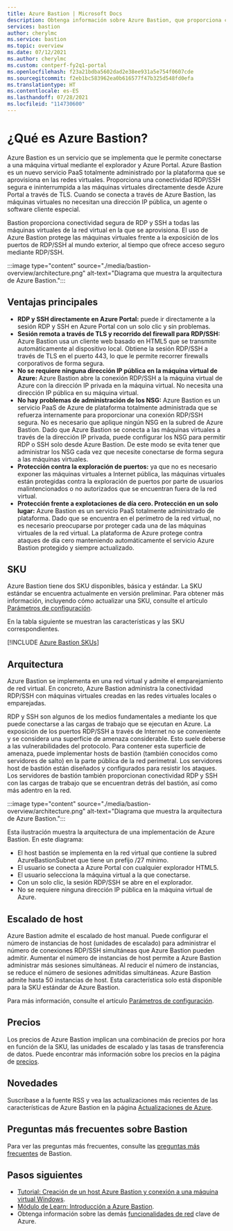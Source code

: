 ```yaml
---
title: Azure Bastion | Microsoft Docs
description: Obtenga información sobre Azure Bastion, que proporciona conectividad RDP/SSH segura y directa con sus máquinas virtuales sin exponer los puertos RDP/SSH externamente.
services: bastion
author: cherylmc
ms.service: bastion
ms.topic: overview
ms.date: 07/12/2021
ms.author: cherylmc
ms.custom: contperf-fy2q1-portal
ms.openlocfilehash: f23a21bdba5602dad2e38ee931a5e754f0607cde
ms.sourcegitcommit: f2eb1bc583962ea0b616577f47b325d548fd0efa
ms.translationtype: HT
ms.contentlocale: es-ES
ms.lasthandoff: 07/28/2021
ms.locfileid: "114730600"
---
```

# <a name="what-is-azure-bastion"></a>¿Qué es Azure Bastion?

Azure Bastion es un servicio que se implementa que le permite conectarse a una máquina virtual mediante el explorador y Azure Portal. Azure Bastion es un nuevo servicio PaaS totalmente administrado por la plataforma que se aprovisiona en las redes virtuales. Proporciona una conectividad RDP/SSH segura e ininterrumpida a las máquinas virtuales directamente desde Azure Portal a través de TLS. Cuando se conecta a través de Azure Bastion, las máquinas virtuales no necesitan una dirección IP pública, un agente o software cliente especial.

Bastion proporciona conectividad segura de RDP y SSH a todas las máquinas virtuales de la red virtual en la que se aprovisiona. El uso de Azure Bastion protege las máquinas virtuales frente a la exposición de los puertos de RDP/SSH al mundo exterior, al tiempo que ofrece acceso seguro mediante RDP/SSH.

:::image type="content" source="./media/bastion-overview/architecture.png" alt-text="Diagrama que muestra la arquitectura de Azure Bastion.":::

## <a name="key-benefits"></a><a name="key"></a>Ventajas principales

* **RDP y SSH directamente en Azure Portal:** puede ir directamente a la sesión RDP y SSH en Azure Portal con un solo clic y sin problemas.
* **Sesión remota a través de TLS y recorrido del firewall para RDP/SSH:** Azure Bastion usa un cliente web basado en HTML5 que se transmite automáticamente al dispositivo local. Obtiene la sesión RDP/SSH a través de TLS en el puerto 443, lo que le permite recorrer firewalls corporativos de forma segura.
* **No se requiere ninguna dirección IP pública en la máquina virtual de Azure:** Azure Bastion abre la conexión RDP/SSH a la máquina virtual de Azure con la dirección IP privada en la máquina virtual. No necesita una dirección IP pública en su máquina virtual.
* **No hay problemas de administración de los NSG:** Azure Bastion es un servicio PaaS de Azure de plataforma totalmente administrada que se refuerza internamente para proporcionar una conexión RDP/SSH segura. No es necesario que aplique ningún NSG en la subred de Azure Bastion. Dado que Azure Bastion se conecta a las máquinas virtuales a través de la dirección IP privada, puede configurar los NSG para permitir RDP o SSH solo desde Azure Bastion. De este modo se evita tener que administrar los NSG cada vez que necesite conectarse de forma segura a las máquinas virtuales.
* **Protección contra la exploración de puertos:** ya que no es necesario exponer las máquinas virtuales a Internet pública, las máquinas virtuales están protegidas contra la exploración de puertos por parte de usuarios malintencionados o no autorizados que se encuentran fuera de la red virtual.
* **Protección frente a explotaciones de día cero. Protección en un solo lugar:** Azure Bastion es un servicio PaaS totalmente administrado de plataforma. Dado que se encuentra en el perímetro de la red virtual, no es necesario preocuparse por proteger cada una de las máquinas virtuales de la red virtual. La plataforma de Azure protege contra ataques de día cero manteniendo automáticamente el servicio Azure Bastion protegido y siempre actualizado.

## <a name="skus"></a><a name="sku"></a>SKU

Azure Bastion tiene dos SKU disponibles, básica y estándar. La SKU estándar se encuentra actualmente en versión preliminar. Para obtener más información, incluyendo cómo actualizar una SKU, consulte el artículo [Parámetros de configuración](configuration-settings.md#skus). 

En la tabla siguiente se muestran las características y las SKU correspondientes.

[!INCLUDE [Azure Bastion SKUs](../../includes/bastion-sku.md)]

## <a name="architecture"></a><a name="architecture"></a>Arquitectura

Azure Bastion se implementa en una red virtual y admite el emparejamiento de red virtual. En concreto, Azure Bastion administra la conectividad RDP/SSH con máquinas virtuales creadas en las redes virtuales locales o emparejadas.

RDP y SSH son algunos de los medios fundamentales a mediante los que puede conectarse a las cargas de trabajo que se ejecutan en Azure. La exposición de los puertos RDP/SSH a través de Internet no se conveniente y se considera una superficie de amenaza considerable. Esto suele deberse a las vulnerabilidades del protocolo. Para contener esta superficie de amenaza, puede implementar hosts de bastión (también conocidos como servidores de salto) en la parte pública de la red perimetral. Los servidores host de bastión están diseñados y configurados para resistir los ataques. Los servidores de bastión también proporcionan conectividad RDP y SSH con las cargas de trabajo que se encuentran detrás del bastión, así como más adentro en la red.

:::image type="content" source="./media/bastion-overview/architecture.png" alt-text="Diagrama que muestra la arquitectura de Azure Bastion.":::

Esta ilustración muestra la arquitectura de una implementación de Azure Bastion. En este diagrama:

* El host bastión se implementa en la red virtual que contiene la subred AzureBastionSubnet que tiene un prefijo /27 mínimo.
* El usuario se conecta a Azure Portal con cualquier explorador HTML5.
* El usuario selecciona la máquina virtual a la que conectarse.
* Con un solo clic, la sesión RDP/SSH se abre en el explorador.
* No se requiere ninguna dirección IP pública en la máquina virtual de Azure.

## <a name="host-scaling"></a><a name="host-scaling"></a>Escalado de host

Azure Bastion admite el escalado de host manual. Puede configurar el número de instancias de host (unidades de escalado) para administrar el número de conexiones RDP/SSH simultáneas que Azure Bastion pueden admitir. Aumentar el número de instancias de host permite a Azure Bastion administrar más sesiones simultáneas. Al reducir el número de instancias, se reduce el número de sesiones admitidas simultáneas. Azure Bastion admite hasta 50 instancias de host. Esta característica solo está disponible para la SKU estándar de Azure Bastion.

Para más información, consulte el artículo [Parámetros de configuración](configuration-settings.md#instance).

## <a name="pricing"></a><a name="pricing"></a>Precios

Los precios de Azure Bastion implican una combinación de precios por hora en función de la SKU, las unidades de escalado y las tasas de transferencia de datos. Puede encontrar más información sobre los precios en la página de [precios](https://azure.microsoft.com/pricing/details/azure-bastion).

## <a name="whats-new"></a><a name="new"></a>Novedades

Suscríbase a la fuente RSS y vea las actualizaciones más recientes de las características de Azure Bastion en la página [Actualizaciones de Azure](https://azure.microsoft.com/updates/?category=networking&query=Azure%20Bastion).

## <a name="bastion-faq"></a>Preguntas más frecuentes sobre Bastion

Para ver las preguntas más frecuentes, consulte las [preguntas más frecuentes](bastion-faq.md) de Bastion.

## <a name="next-steps"></a>Pasos siguientes

* [Tutorial: Creación de un host Azure Bastion y conexión a una máquina virtual Windows](tutorial-create-host-portal.md).
* [Módulo de Learn: Introducción a Azure Bastion](/learn/modules/intro-to-azure-bastion/).
* Obtenga información sobre las demás [funcionalidades de red](../networking/fundamentals/networking-overview.md) clave de Azure.
